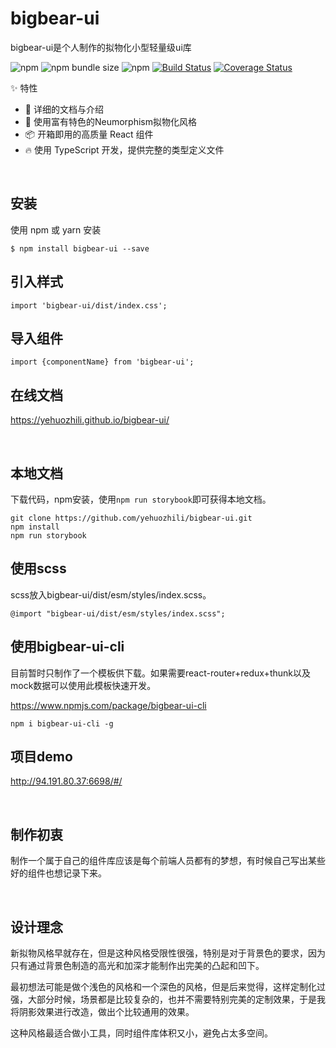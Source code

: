 # bigbear-ui
bigbear-ui是个人制作的拟物化小型轻量级ui库

![npm](https://img.shields.io/npm/v/bigbear-ui)
![npm bundle size](https://img.shields.io/bundlephobia/min/bigbear-ui)
![npm](https://img.shields.io/npm/dt/bigbear-ui)
[![Build Status](https://travis-ci.com/yehuozhili/bigbear-ui.svg?branch=master)](https://travis-ci.com/yehuozhili/bigbear-ui)
[![Coverage Status](https://coveralls.io/repos/github/yehuozhili/bigbear-ui/badge.svg?branch=master)](https://coveralls.io/github/yehuozhili/bigbear-ui?branch=master)

✨ 特性


- 📕 详细的文档与介绍
- 🎨 使用富有特色的Neumorphism拟物化风格
- 📦 开箱即用的高质量 React 组件
- 🔥 使用 TypeScript 开发，提供完整的类型定义文件


<br/>

## 安装
使用 npm 或 yarn 安装

```
$ npm install bigbear-ui --save
```

## 引入样式

```
import 'bigbear-ui/dist/index.css';
```
## 导入组件

```
import {componentName} from 'bigbear-ui';
```

## 在线文档

https://yehuozhili.github.io/bigbear-ui/

<br/>


## 本地文档

下载代码，npm安装，使用`npm run storybook`即可获得本地文档。
```
git clone https://github.com/yehuozhili/bigbear-ui.git
npm install 
npm run storybook
```

## 使用scss

scss放入bigbear-ui/dist/esm/styles/index.scss。
```
@import "bigbear-ui/dist/esm/styles/index.scss";
```



## 使用bigbear-ui-cli

目前暂时只制作了一个模板供下载。如果需要react-router+redux+thunk以及mock数据可以使用此模板快速开发。

https://www.npmjs.com/package/bigbear-ui-cli

```
npm i bigbear-ui-cli -g
```

## 项目demo 

http://94.191.80.37:6698/#/

<br/>

## 制作初衷

制作一个属于自己的组件库应该是每个前端人员都有的梦想，有时候自己写出某些好的组件也想记录下来。

<br/>

##  设计理念

新拟物风格早就存在，但是这种风格受限性很强，特别是对于背景色的要求，因为只有通过背景色制造的高光和加深才能制作出完美的凸起和凹下。

最初想法可能是做个浅色的风格和一个深色的风格，但是后来觉得，这样定制化过强，大部分时候，场景都是比较复杂的，也并不需要特别完美的定制效果，于是我将阴影效果进行改造，做出个比较通用的效果。

这种风格最适合做小工具，同时组件库体积又小，避免占太多空间。

